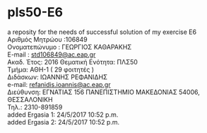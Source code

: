 # pls50-E6
a reposity for the needs of successful solution of my exercise E6  
Αριθμός Μητρώου :106849  
Ονοματεπώνυμο : ΓΕΩΡΓΙΟΣ ΚΑΘΑΡΑΚΗΣ  
E-mail : std106849@ac.eap.gr  
Ακαδ. Έτος: 2016 Θεματική Ενότητα: ΠΛΣ50  
Τμήμα: ΑΘΗ-1 ( 29 φοιτητές )  
Διδάσκων: ΙΩΑΝΝΗΣ ΡΕΦΑΝΙΔΗΣ  
e-mail: refanidis.ioannis@ac.eap.gr  
Διεύθυνση: ΕΓΝΑΤΙΑΣ 156 ΠΑΝΕΠΙΣΤΗΜΙΟ ΜΑΚΕΔΟΝΙΑΣ 54006, ΘΕΣΣΑΛΟΝΙΚΗ  
Τηλ.: 2310-891859  
added Ergasia 1: 24/5/2017 10:52 p.m.  
added Ergasia 2: 24/5/2017 10:52 p.m.
